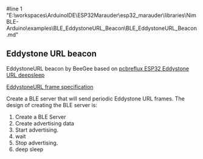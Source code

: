 #line 1 "E:\\workspaces\\ArduinoIDE\\ESP32Marauder\\esp32_marauder\\libraries\\NimBLE-Arduino\\examples\\BLE_EddystoneURL_Beacon\\BLE_EddystoneURL_Beacon.md"
## Eddystone URL beacon
EddystoneURL beacon by BeeGee based on
[pcbreflux ESP32 Eddystone URL deepsleep](https://github.com/pcbreflux/espressif/tree/master/esp32/arduino/sketchbook/ESP32_Eddystone_URL_deepsleep)

[EddystoneURL frame specification](https://github.com/google/eddystone/blob/master/eddystone-url/README.md)

   Create a BLE server that will send periodic Eddystone URL frames.
   The design of creating the BLE server is:
   1. Create a BLE Server
   2. Create advertising data
   3. Start advertising.
   4. wait
   5. Stop advertising.
   6. deep sleep
